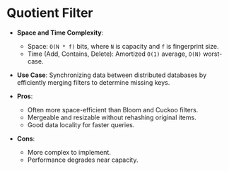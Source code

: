 # Quotient Filter

*   **Space and Time Complexity**:
    *   Space: `O(N * f)` bits, where `N` is capacity and `f` is fingerprint size.
    *   Time (Add, Contains, Delete): Amortized `O(1)` average, `O(N)` worst-case.

*   **Use Case**: Synchronizing data between distributed databases by efficiently merging filters to determine missing keys.

*   **Pros**:
    *   Often more space-efficient than Bloom and Cuckoo filters.
    *   Mergeable and resizable without rehashing original items.
    *   Good data locality for faster queries.
*   **Cons**:
    *   More complex to implement.
    *   Performance degrades near capacity.
